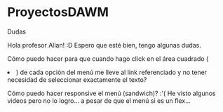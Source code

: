 # ProyectosDAWM

Dudas

Hola profesor Allan! :D 
Espero que esté bien, tengo algunas dudas.

Cómo puedo hacer para que cuando hago click en el área cuadrado (<li>) de cada opción del menú me lleve al link referenciado y no tener necesidad de seleccionar exactamente el texto? 

Cómo puedo hacer responsive el menú (sandwich)? :'(
He visto algunos videos pero no lo logro... a pesar de que el menú si es un flex...

